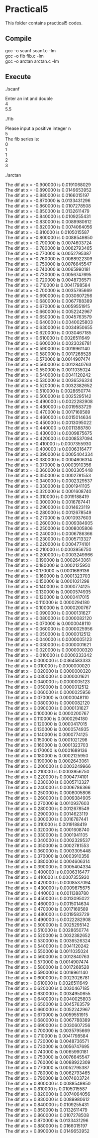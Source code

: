# Practical5

This folder contains practical5 codes.

## Compile

gcc -o scanf  scanf.c -lm<br>
gcc -o fib fib.c -lm<br>
gcc -o arctan arctan.c -lm<br>

## Execute

./scanf

Enter an int and double<br>
4<br>
5.5<br>


./fib

Please input a positive integer n<br>
5<br>
The fib series is:<br>
0<br>
1<br>
1<br>
2<br>
3<br>


./arctan<br>

The dif at x = -0.900000 is 0.0191068029<br>
The dif at x = -0.890000 is 0.0149653952<br>
The dif at x = -0.880000 is 0.0166015197<br>
The dif at x = -0.870000 is 0.0133431296<br>
The dif at x = -0.860000 is 0.0107278508<br>
The dif at x = -0.850000 is 0.0132611479<br>
The dif at x = -0.840000 is 0.0109255431<br>
The dif at x = -0.830000 is 0.0089980612<br>
The dif at x = -0.820000 is 0.0074064056<br>
The dif at x = -0.810000 is 0.0105015587<br>
The dif at x = -0.800000 is 0.0088549850<br>
The dif at x = -0.790000 is 0.0074603724<br>
The dif at x = -0.780000 is 0.0062793465<br>
The dif at x = -0.770000 is 0.0052795387<br>
The dif at x = -0.760000 is 0.0088922309<br>
The dif at x = -0.750000 is 0.0076645547<br>
The dif at x = -0.740000 is 0.0065990181<br>
The dif at x = -0.730000 is 0.0056747695<br>
The dif at x = -0.720000 is 0.0048736571<br>
The dif at x = -0.710000 is 0.0041798584<br>
The dif at x = -0.700000 is 0.0035795669<br>
The dif at x = -0.690000 is 0.0030607256<br>
The dif at x = -0.680000 is 0.0067788389<br>
The dif at x = -0.670000 is 0.0059551915<br>
The dif at x = -0.660000 is 0.0052242967<br>
The dif at x = -0.650000 is 0.0045763579<br>
The dif at x = -0.640000 is 0.0040025803<br>
The dif at x = -0.630000 is 0.0034950655<br>
The dif at x = -0.620000 is 0.0030467185<br>
The dif at x = -0.610000 is 0.0026511649<br>
The dif at x = -0.600000 is 0.0023026781<br>
The dif at x = -0.590000 is 0.0019961140<br>
The dif at x = -0.580000 is 0.0017268528<br>
The dif at x = -0.570000 is 0.0014907474<br>
The dif at x = -0.560000 is 0.0012840763<br>
The dif at x = -0.550000 is 0.0011035024<br>
The dif at x = -0.540000 is 0.0041120242<br>
The dif at x = -0.530000 is 0.0036526324<br>
The dif at x = -0.520000 is 0.0032382652<br>
The dif at x = -0.510000 is 0.0028650774<br>
The dif at x = -0.500000 is 0.0025295142<br>
The dif at x = -0.490000 is 0.0022282908<br>
The dif at x = -0.480000 is 0.0019583729<br>
The dif at x = -0.470000 is 0.0017169589<br>
The dif at x = -0.460000 is 0.0015014634<br>
The dif at x = -0.450000 is 0.0013095022<br>
The dif at x = -0.440000 is 0.0011388780<br>
The dif at x = -0.430000 is 0.0009875675<br>
The dif at x = -0.420000 is 0.0008537094<br>
The dif at x = -0.410000 is 0.0007355930<br>
The dif at x = -0.400000 is 0.0006316477<br>
The dif at x = -0.390000 is 0.0005404334<br>
The dif at x = -0.380000 is 0.0004606314<br>
The dif at x = -0.370000 is 0.0003910356<br>
The dif at x = -0.360000 is 0.0003305448<br>
The dif at x = -0.350000 is 0.0002781553<br>
The dif at x = -0.340000 is 0.0002329537<br>
The dif at x = -0.330000 is 0.0001941105<br>
The dif at x = -0.320000 is 0.0001608740<br>
The dif at x = -0.310000 is 0.0019188419<br>
The dif at x = -0.300000 is 0.0016787441<br>
The dif at x = -0.290000 is 0.0014623119<br>
The dif at x = -0.280000 is 0.0012678549<br>
The dif at x = -0.270000 is 0.0010937603<br>
The dif at x = -0.260000 is 0.0009384905<br>
The dif at x = -0.250000 is 0.0008005806<br>
The dif at x = -0.240000 is 0.0006786366<br>
The dif at x = -0.230000 is 0.0005713327<br>
The dif at x = -0.220000 is 0.0004774101<br>
The dif at x = -0.210000 is 0.0003956750<br>
The dif at x = -0.200000 is 0.0003249966<br>
The dif at x = -0.190000 is 0.0002643061<br>
The dif at x = -0.180000 is 0.0002125950<br>
The dif at x = -0.170000 is 0.0001689136<br>
The dif at x = -0.160000 is 0.0001323703<br>
The dif at x = -0.150000 is 0.0001021298<br>
The dif at x = -0.140000 is 0.0000774125<br>
The dif at x = -0.130000 is 0.0000574935<br>
The dif at x = -0.120000 is 0.0000417015<br>
The dif at x = -0.110000 is 0.0000294180<br>
The dif at x = -0.100000 is 0.0000200767<br>
The dif at x = -0.090000 is 0.0000131627<br>
The dif at x = -0.080000 is 0.0000082120<br>
The dif at x = -0.070000 is 0.0000048110<br>
The dif at x = -0.060000 is 0.0000025956<br>
The dif at x = -0.050000 is 0.0000012512<br>
The dif at x = -0.040000 is 0.0000005123<br>
The dif at x = -0.030000 is 0.0000001621<br>
The dif at x = -0.020000 is 0.0000000320<br>
The dif at x = -0.010000 is 0.0000333342<br>
The dif at x = 0.000000 is 0.0364583333<br>
The dif at x = 0.010000 is 0.0000000020<br>
The dif at x = 0.020000 is 0.0000000320<br>
The dif at x = 0.030000 is 0.0000001621<br>
The dif at x = 0.040000 is 0.0000005123<br>
The dif at x = 0.050000 is 0.0000012512<br>
The dif at x = 0.060000 is 0.0000025956<br>
The dif at x = 0.070000 is 0.0000048110<br>
The dif at x = 0.080000 is 0.0000082120<br>
The dif at x = 0.090000 is 0.0000131627<br>
The dif at x = 0.100000 is 0.0000200767<br>
The dif at x = 0.110000 is 0.0000294180<br>
The dif at x = 0.120000 is 0.0000417015<br>
The dif at x = 0.130000 is 0.0000574935<br>
The dif at x = 0.140000 is 0.0000774125<br>
The dif at x = 0.150000 is 0.0001021298<br>
The dif at x = 0.160000 is 0.0001323703<br>
The dif at x = 0.170000 is 0.0001689136<br>
The dif at x = 0.180000 is 0.0002125950<br>
The dif at x = 0.190000 is 0.0002643061<br>
The dif at x = 0.200000 is 0.0003249966<br>
The dif at x = 0.210000 is 0.0003956750<br>
The dif at x = 0.220000 is 0.0004774101<br>
The dif at x = 0.230000 is 0.0005713327<br>
The dif at x = 0.240000 is 0.0006786366<br>
The dif at x = 0.250000 is 0.0008005806<br>
The dif at x = 0.260000 is 0.0009384905<br>
The dif at x = 0.270000 is 0.0010937603<br>
The dif at x = 0.280000 is 0.0012678549<br>
The dif at x = 0.290000 is 0.0014623119<br>
The dif at x = 0.300000 is 0.0016787441<br>
The dif at x = 0.310000 is 0.0019188419<br>
The dif at x = 0.320000 is 0.0001608740<br>
The dif at x = 0.330000 is 0.0001941105<br>
The dif at x = 0.340000 is 0.0002329537<br>
The dif at x = 0.350000 is 0.0002781553<br>
The dif at x = 0.360000 is 0.0003305448<br>
The dif at x = 0.370000 is 0.0003910356<br>
The dif at x = 0.380000 is 0.0004606314<br>
The dif at x = 0.390000 is 0.0005404334<br>
The dif at x = 0.400000 is 0.0006316477<br>
The dif at x = 0.410000 is 0.0007355930<br>
The dif at x = 0.420000 is 0.0008537094<br>
The dif at x = 0.430000 is 0.0009875675<br>
The dif at x = 0.440000 is 0.0011388780<br>
The dif at x = 0.450000 is 0.0013095022<br>
The dif at x = 0.460000 is 0.0015014634<br>
The dif at x = 0.470000 is 0.0017169589<br>
The dif at x = 0.480000 is 0.0019583729<br>
The dif at x = 0.490000 is 0.0022282908<br>
The dif at x = 0.500000 is 0.0025295142<br>
The dif at x = 0.510000 is 0.0028650774<br>
The dif at x = 0.520000 is 0.0032382652<br>
The dif at x = 0.530000 is 0.0036526324<br>
The dif at x = 0.540000 is 0.0041120242<br>
The dif at x = 0.550000 is 0.0011035024<br>
The dif at x = 0.560000 is 0.0012840763<br>
The dif at x = 0.570000 is 0.0014907474<br>
The dif at x = 0.580000 is 0.0017268528<br>
The dif at x = 0.590000 is 0.0019961140<br>
The dif at x = 0.600000 is 0.0023026781<br>
The dif at x = 0.610000 is 0.0026511649<br>
The dif at x = 0.620000 is 0.0030467185<br>
The dif at x = 0.630000 is 0.0034950655<br>
The dif at x = 0.640000 is 0.0040025803<br>
The dif at x = 0.650000 is 0.0045763579<br>
The dif at x = 0.660000 is 0.0052242967<br>
The dif at x = 0.670000 is 0.0059551915<br>
The dif at x = 0.680000 is 0.0067788389<br>
The dif at x = 0.690000 is 0.0030607256<br>
The dif at x = 0.700000 is 0.0035795669<br>
The dif at x = 0.710000 is 0.0041798584<br>
The dif at x = 0.720000 is 0.0048736571<br>
The dif at x = 0.730000 is 0.0056747695<br>
The dif at x = 0.740000 is 0.0065990181<br>
The dif at x = 0.750000 is 0.0076645547<br>
The dif at x = 0.760000 is 0.0088922309<br>
The dif at x = 0.770000 is 0.0052795387<br>
The dif at x = 0.780000 is 0.0062793465<br>
The dif at x = 0.790000 is 0.0074603724<br>
The dif at x = 0.800000 is 0.0088549850<br>
The dif at x = 0.810000 is 0.0105015587<br>
The dif at x = 0.820000 is 0.0074064056<br>
The dif at x = 0.830000 is 0.0089980612<br>
The dif at x = 0.840000 is 0.0109255431<br>
The dif at x = 0.850000 is 0.0132611479<br>
The dif at x = 0.860000 is 0.0107278508<br>
The dif at x = 0.870000 is 0.0133431296<br>
The dif at x = 0.880000 is 0.0166015197<br>
The dif at x = 0.890000 is 0.0149653952<br>

